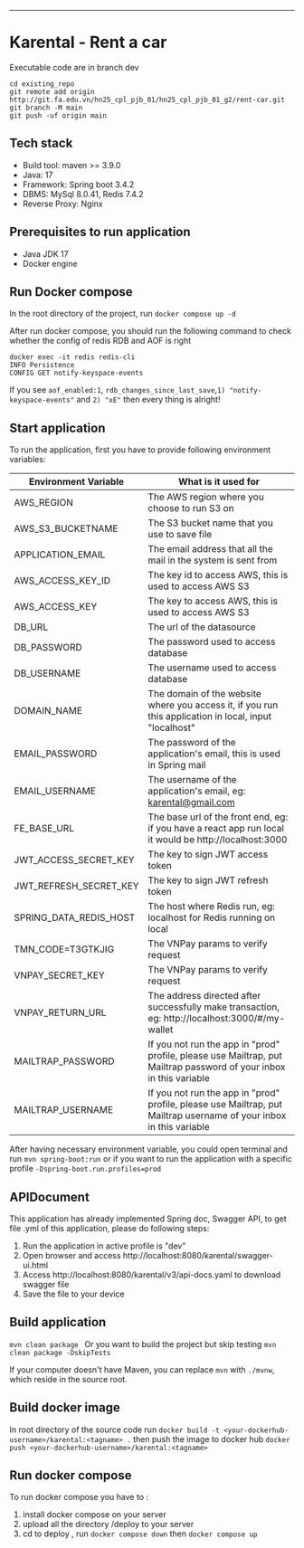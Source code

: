 
***
# Karental - Rent a car

Executable code are in branch dev
```
cd existing_repo
git remote add origin http://git.fa.edu.vn/hn25_cpl_pjb_01/hn25_cpl_pjb_01_g2/rent-car.git
git branch -M main
git push -uf origin main
```
## Tech stack
* Build tool: maven >= 3.9.0
* Java: 17
* Framework: Spring boot 3.4.2
* DBMS: MySql 8.0.41, Redis 7.4.2
* Reverse Proxy: Nginx

## Prerequisites to run application
* Java JDK 17
* Docker engine

## Run Docker compose
In the root directory of the project, run
  `docker compose up -d`

After run docker compose, you should run the following command to check whether the config of redis RDB and AOF is right
```
docker exec -it redis redis-cli
INFO Persistence
CONFIG GET notify-keyspace-events
```
If you see `aof_enabled:1`, `rdb_changes_since_last_save`,`1) "notify-keyspace-events"` and
`2) "xE"` then every thing is alright!

## Start application
To run the application, first you have to provide following environment variables:

| Environment Variable   | What is it used for                                                                                                 |
|------------------------|---------------------------------------------------------------------------------------------------------------------|
| AWS_REGION             | The AWS region where you choose to run S3 on                                                                        |
| AWS_S3_BUCKETNAME      | The S3 bucket name that you use to save file                                                                        |
| APPLICATION_EMAIL      | The email address that all the mail in the system is sent from                                                      |
| AWS_ACCESS_KEY_ID      | The key id to access AWS, this is used to access AWS S3                                                             |
| AWS_ACCESS_KEY         | The key to access AWS, this is used to access AWS S3                                                                |
| DB_URL                 | The url of the datasource                                                                                           |
| DB_PASSWORD            | The password used to access database                                                                                |
| DB_USERNAME            | The username used to access database                                                                                |
| DOMAIN_NAME            | The domain of the website where you access it, if you run this application in local, input "localhost"              |
| EMAIL_PASSWORD         | The password of the application's email, this is used in Spring mail                                                |
| EMAIL_USERNAME         | The username of the application's email, eg: karental@gmail.com                                                     |
| FE_BASE_URL            | The base url of the front end, eg: if you have a react app run local it would be http://localhost:3000              |
| JWT_ACCESS_SECRET_KEY  | The key to sign JWT access token                                                                                    |
| JWT_REFRESH_SECRET_KEY | The key to sign JWT refresh token                                                                                   |
| SPRING_DATA_REDIS_HOST | The host where Redis run, eg: localhost for Redis running on local                                                  |
| TMN_CODE=T3GTKJIG      | The VNPay params to verify request                                                                                  |
| VNPAY_SECRET_KEY       | The VNPay params to verify request                                                                                  |
| VNPAY_RETURN_URL       | The address directed after successfully make transaction, eg: http://localhost:3000/#/my-wallet                     |
| MAILTRAP_PASSWORD      | If you not run the app in "prod" profile, please use Mailtrap, put Mailtrap password of your inbox in this variable |
| MAILTRAP_USERNAME      | If you not run the app in "prod" profile, please use Mailtrap, put Mailtrap username of your inbox in this variable |



After having necessary environment variable, you could open terminal and run `mvn spring-boot:run`
or if you want to run the application with a specific profile `-Dspring-boot.run.profiles=prod`

## APIDocument
This application has already implemented Spring doc, Swagger API, to get file .yml of this application, please do following steps:
1. Run the application in active profile is "dev"
2. Open browser and access http://localhost:8080/karental/swagger-ui.html
3. Access http://localhost:8080/karental/v3/api-docs.yaml to download swagger file
4. Save the file to your device

## Build application
`mvn clean package `
Or you want to build the project but skip testing
`mvn clean package -DskipTests `

If your computer doesn't have Maven, you can replace `mvn` with `./mvnw`, which reside in the source root.

## Build docker image
In root directory of the source code run `docker build -t <your-dockerhub-username>/karental:<tagname> .`
then push the image to docker hub `docker push <your-dockerhub-username>/karental:<tagname>`

## Run docker compose
To run docker compose you have to :
1. install docker compose on your server
2. upload all the directory /deploy to your server 
3. cd to deploy , run `docker compose down` then `docker compose up`
